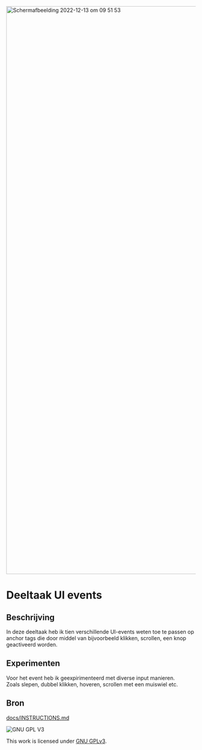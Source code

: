 <img width="1512" alt="Schermafbeelding 2022-12-13 om 09 51 53" src="https://user-images.githubusercontent.com/89298385/207270769-70927ab7-579a-45ae-ad28-483af58574b0.png">

<!-- Geef je project een titel en schrijf in één zin wat het is -->
# Deeltaak UI events

## Beschrijving
<!-- In de Beschrijving staat hoe je project er uit ziet, hoe het werkt en wat je er mee kan. -->
<!-- Voeg een link toe naar Github Pages 🌐-->
In deze deeltaak heb ik tien verschillende UI-events weten toe te passen op anchor tags die door middel van bijvoorbeeld klikken, scrollen, een knop geactiveerd worden.

## Experimenten
<!-- In de Experimenten beschrijf je wat je per experimnet hebt gedaan en documenteer je de code aan de hand van voorbeelden -->
Voor het event heb ik geexpirimenteerd met diverse input manieren.<br>
Zoals slepen, dubbel klikken, hoveren, scrollen met een muiswiel etc. 


<!-- Voeg een mooie poster visual toe 📸 per experiment -->

## Bron
[docs/INSTRUCTIONS.md](docs/INSTRUCTIONS.md)


![GNU GPL V3](https://www.gnu.org/graphics/gplv3-127x51.png)

This work is licensed under [GNU GPLv3](./LICENSE).
